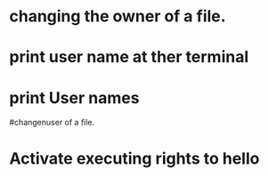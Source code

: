 # changing the owner of a file.
# print user name at ther terminal
# print User names
#changenuser of a file.
# Activate executing rights to hello
